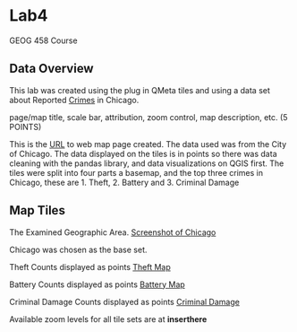 # Lab4
GEOG 458 Course

## Data Overview
This lab was created using the plug in QMeta tiles and using a data set about Reported [Crimes](https://data.cityofchicago.org/Public-Safety/Crimes-2012/hx8q-mf9v/data) in Chicago.

page/map title, scale bar, attribution, zoom control, map description, etc. (5 POINTS)


This is the [URL](https://linkher.com) to web map page created. The data used was from the City of Chicago. The data displayed on the tiles is in points so there was data cleaning with the pandas library, and data visualizations on QGIS first. The tiles were split into four parts a basemap, and the top three crimes in Chicago, these are 1. Theft, 2. Battery and 3. Criminal Damage

## Map Tiles
The Examined Geographic Area.
[Screenshot of Chicago](tiles/BaseMapTileSet1.png)

Chicago was chosen as the base set.

Theft Counts displayed as points
[Theft Map](tiles/TheftTileset3.png)

Battery Counts displayed as points
[Battery Map](tiles/BatteryTileset2.png)

Criminal Damage Counts displayed as points
[Criminal Damage](tiles/CriminalTileset4.png)

Available zoom levels for all tile sets are at **inserthere**
